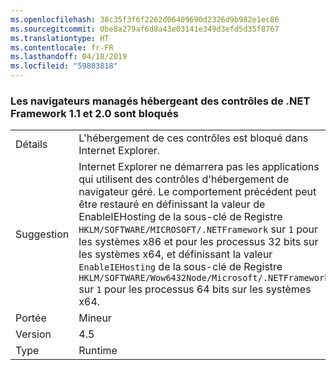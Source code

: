 ```yaml
---
ms.openlocfilehash: 38c35f3f6f2262d06409690d2326d9b982e1ec86
ms.sourcegitcommit: 0be8a279af6d8a43e03141e349d3efd5d35f8767
ms.translationtype: HT
ms.contentlocale: fr-FR
ms.lasthandoff: 04/18/2019
ms.locfileid: "59803818"
---
```

### <a name="managed-browser-hosting-controls-from-the-net-framework-11-and-20-are-blocked"></a>Les navigateurs managés hébergeant des contrôles de .NET Framework 1.1 et 2.0 sont bloqués

|   |   |
|---|---|
|Détails|L'hébergement de ces contrôles est bloqué dans Internet Explorer.|
|Suggestion|Internet Explorer ne démarrera pas les applications qui utilisent des contrôles d'hébergement de navigateur géré. Le comportement précédent peut être restauré en définissant la valeur de EnableIEHosting de la sous-clé de Registre <code>HKLM/SOFTWARE/MICROSOFT/.NETFramework</code> sur <code>1</code> pour les systèmes x86 et pour les processus 32 bits sur les systèmes x64, et définissant la valeur <code>EnableIEHosting</code> de la sous-clé de Registre <code>HKLM/SOFTWARE/Wow6432Node/Microsoft/.NETFramework</code> sur <code>1</code> pour les processus 64 bits sur les systèmes x64.|
|Portée|Mineur|
|Version|4.5|
|Type|Runtime|
